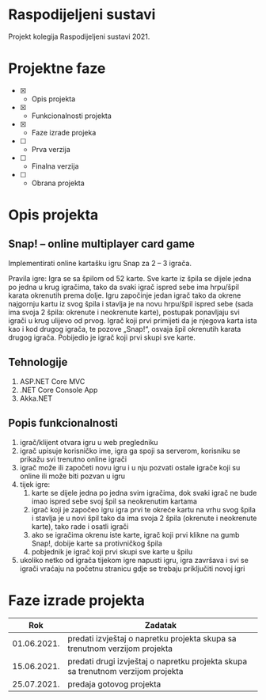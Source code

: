 # Raspodijeljeni sustavi
Projekt kolegija Raspodijeljeni sustavi 2021.

# Projektne faze
- [x] - Opis projekta
- [x] - Funkcionalnosti projekta
- [x] - Faze izrade projeka
- [ ] - Prva verzija
- [ ] - Finalna verzija
- [ ] - Obrana projekta

# Opis projekta
## Snap! – online multiplayer card game
Implementirati online kartašku igru Snap za 2 – 3 igrača. 

Pravila igre: Igra se sa špilom od 52 karte. Sve karte iz špila se dijele jedna po jedna u krug igračima, tako da svaki igrač ispred sebe ima hrpu/špil karata okrenutih prema dolje. Igru započinje jedan igrač tako da okrene najgornju kartu iz svog špila i stavlja je na novu hrpu/špil ispred sebe (sada ima svoja 2 špila: okrenute i neokrenute karte), postupak ponavljaju svi igrači u krug ulijevo od prvog. Igrač koji prvi primijeti da je njegova karta ista kao i kod drugog igrača, te pozove „Snap!“, osvaja špil okrenutih karata drugog igrača. Pobijedio je igrač koji prvi skupi sve karte.

## Tehnologije
1. ASP.NET Core MVC
2. .NET Core Console App
3. Akka.NET

## Popis funkcionalnosti
1. igrač/klijent otvara igru u web pregledniku
2. igrač upisuje korisničko ime, igra ga spoji sa serverom, korisniku se prikažu svi trenutno online igrači
3. igrač može ili započeti novu igru i u nju pozvati ostale igrače koji su online ili može biti pozvan u igru
4. tijek igre: 
   1.	karte se dijele jedna po jedna svim igračima, dok svaki igrač ne bude imao ispred sebe svoj špil sa neokrenutim kartama
   2.	igrač koji je započeo igru igra prvi te okreće kartu na vrhu svog špila i stavlja je u novi špil tako da ima svoja 2 špila (okrenute i neokrenute karte), 
      tako rade i osatli igrači
   3. ako se igračima okrenu iste karte, igrač koji prvi klikne na gumb Snap!, dobije karte sa protivničkog špila
   4.	pobjednik je igrač koji prvi skupi sve karte u špilu
5. ukoliko netko od igrača tijekom igre napusti igru, igra završava i svi se igrači vraćaju na početnu stranicu gdje se trebaju priključiti novoj igri


# Faze izrade projekta
   Rok      | Zadatak
 ---------- | -------------
01.06.2021. | predati izvještaj o napretku projekta skupa sa trenutnom verzijom projekta
15.06.2021. | predati drugi izvještaj o napretku projekta skupa sa trenutnom verzijom projekta
25.07.2021. | predaja gotovog projekta









